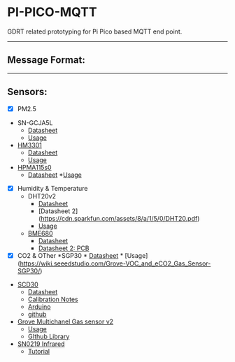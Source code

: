# PI-PICO-MQTT
GDRT related prototyping for Pi Pico based MQTT end point.

---
## Message Format:

---
## Sensors:

- [x] PM2.5
 * SN-GCJA5L
   * [Datasheet](https://b2b-api.panasonic.eu/file_stream/pids/fileversion/244939)
   * [Usage](https://b2b-api.panasonic.eu/file_stream/pids/fileversion/8768)
 * [HM3301](https://www.seeedstudio.com/Grove-Laser-PM2-5-Sensor-HM3301.html)
   * [Datasheet](https://files.seeedstudio.com/wiki/Grove-Laser_PM2.5_Sensor-HM3301/res/HM-3300%263600_V2.1.pdf)
   * [Usage](https://wiki.seeedstudio.com/Grove-Laser_PM2.5_Sensor-HM3301/)
 * [HPMA115s0](https://sps.honeywell.com/us/en/products/advanced-sensing-technologies/healthcare-sensing/particulate-matter-sensors/hpm-series)
   * [Datasheet](https://prod-edam.honeywell.com/content/dam/honeywell-edam/sps/siot/en-us/products/sensors/particulate-matter-sensors-hpm-series/documents/sps-siot-particulate-hpm-series-datasheet-32322550-ciid-165855.pdf?download=false)
   *[Usage](https://forum.digikey.com/t/hpm-series-pm2-5-particle-sensor/858/4)

- [x] Humidity & Temperature
  * DHT20v2
      * [Datasheet](https://files.seeedstudio.com/products/101020932/DHT20-Product-Manual.pdf)
      * [Datasheet 2] (https://cdn.sparkfun.com/assets/8/a/1/5/0/DHT20.pdf)
      * [Usage](https://wiki.seeedstudio.com/Grove-Temperature-Humidity-Sensor-DH20/)
  * [BME680](https://wiki.seeedstudio.com/Grove-Temperature_Humidity_Pressure_Gas_Sensor_BME680/)
      * [Datasheet]( https://ae-bst.resource.bosch.com/media/_tech/media/datasheets/BST-BME680-DS001.pdf)
      *  [Datasheet 2: PCB](https://ae-bst.resource.bosch.com/media/_tech/media/datasheets/BST-BME680-DS001.pdf)
- [x] CO2 & OTher
*SGP30
      *  [Datasheet](https://files.seeedstudio.com/wiki/Grove-VOC_and_eCO2_Gas_Sensor-SGP30/res/Sensirion_Gas_Sensors_SGP30_Datasheet_EN.pdf)
      * [Usage] (https://wiki.seeedstudio.com/Grove-VOC_and_eCO2_Gas_Sensor-SGP30/)
 * [SCD30](https://media.digikey.com/pdf/Data%20Sheets/Sensirion%20PDFs/CD_DS_SCD30_Datasheet_D1.pdf)
      * [Datasheet](https://media.digikey.com/pdf/Data%20Sheets/Sensirion%20PDFs/CD_DS_SCD30_Datasheet_D1.pdf)
      * [Calibration Notes](https://sensirion.com/products/catalog/SCD30/)
      * [Arduino](https://wiki.seeedstudio.com/Grove-CO2_Temperature_Humidity_Sensor-SCD30/)
      * [github](https://github.com/Seeed-Studio/Seeed_SCD30)
  * [Grove Multichanel Gas sensor v2]( https://www.seeedstudio.com/Grove-Multichannel-Gas-Sensor-v2-p-4569.html)
      *  [Usage](https://wiki.seeedstudio.com/Grove-Multichannel-Gas-Sensor-V2/)
      *  [GIthub Library](https://github.com/ostaquet/Arduino-Grove-MultichannelGasSensor-driver)
  * [SN0219 Infrared](https://media.digikey.com/pdf/Data%20Sheets/DFRobot%20PDFs/SEN0219_Web.pdf)
      * [Tutorial](https://wiki.dfrobot.com/Gravity__Infrared_CO2_Sensor_For_Arduino_SKU__SEN0219)
